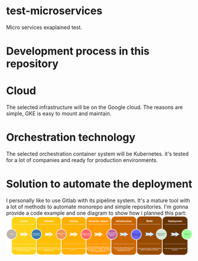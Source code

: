 # test-microservices
Micro services exaplained test.


# Development process in this repository


# Cloud
The selected infrastructure will be on the Google cloud. The reasons are simple, GKE is easy to mount and maintain.
# Orchestration technology
The selected orchestration container system will be Kubernetes. it's tested for a lot of companies and  ready for production environments.
# Solution to automate the deployment
I personally like to use Gitlab with its pipeline system. It's a mature tool with a lot of methods to automate monorepo and simple repositories. I'm gonna provide a code example and one diagram to show how i planned this part:
![Alt Pipelines process](Pipelines.png?raw=true "Pipelines process")

